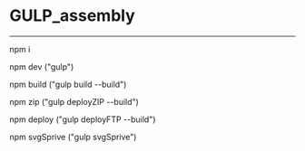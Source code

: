# GULP_assembly
---

npm i

npm dev ("gulp")

npm build ("gulp build --build")

npm zip ("gulp deployZIP --build")

npm deploy ("gulp deployFTP --build")

npm svgSprive ("gulp svgSprive")